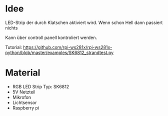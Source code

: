 # Idee

LED-Strip der durch Klatschen aktiviert wird.
Wenn schon Hell dann passiert nichts

Kann über controll panell kontroliert werden.

Tutorial: https://github.com/rpi-ws281x/rpi-ws281x-python/blob/master/examples/SK6812_strandtest.py

# Material
- RGB LED Strip Typ: SK6812
- 5V Netzteil
- Mikrofon
- Lichtsensor
- Raspberry pi
